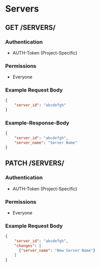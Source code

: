 # Servers


## GET /SERVERS/

### Authentication

- AUTH-Token (Project-Specific)

### Permissions

- Everyone

### Example Request Body

```json
{
  	"server_id": "abcdefgh"
}
```

### Example-Response-Body

```json
{
  	"server_id": "abcdefgh",
	"server_name": "Server Name"
}
```

## PATCH /SERVERS/

### Authentication

- AUTH-Token (Project-Specific)

### Permissions

- Everyone

### Example Request Body

```json
{
    "server_id": "abcdefgh",
    "changes": [
      {"server_name": "New Server Name"}
    ]
}
```